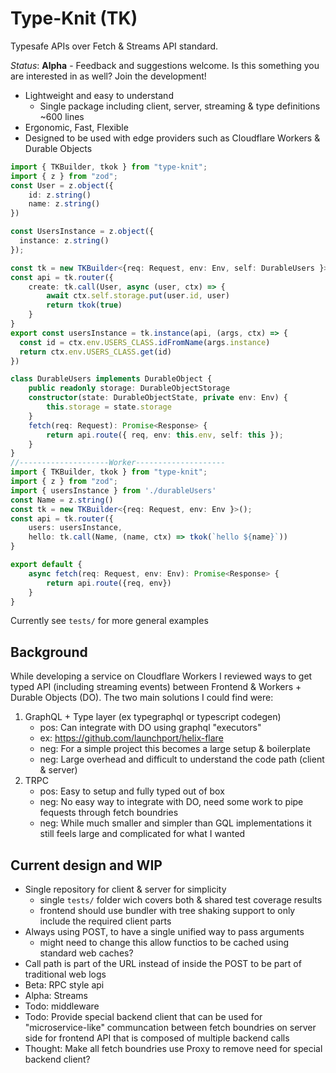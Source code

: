 # Type-Knit (TK)

Typesafe APIs over Fetch & Streams API standard.

*Status*: **Alpha** - Feedback and suggestions welcome. Is this something you are interested in as well? Join the development!

* Lightweight and easy to understand
  * Single package including client, server, streaming & type definitions ~600 lines
* Ergonomic, Fast, Flexible
* Designed to be used with edge providers such as Cloudflare Workers & Durable Objects
```ts
import { TKBuilder, tkok } from "type-knit";
import { z } from "zod";
const User = z.object({
    id: z.string()
    name: z.string()
})

const UsersInstance = z.object({
  instance: z.string()
});

const tk = new TKBuilder<{req: Request, env: Env, self: DurableUsers }>();
const api = tk.router({
    create: tk.call(User, async (user, ctx) => {
        await ctx.self.storage.put(user.id, user)
        return tkok(true)
    }
}
export const usersInstance = tk.instance(api, (args, ctx) => {
  const id = ctx.env.USERS_CLASS.idFromName(args.instance)
  return ctx.env.USERS_CLASS.get(id)
})

class DurableUsers implements DurableObject {
    public readonly storage: DurableObjectStorage
    constructor(state: DurableObjectState, private env: Env) {
        this.storage = state.storage
    }
    fetch(req: Request): Promise<Response> {
        return api.route({ req, env: this.env, self: this });
    }
}
//--------------------Worker--------------------
import { TKBuilder, tkok } from "type-knit";
import { z } from "zod";
import { usersInstance } from './durableUsers'
const Name = z.string()
const tk = new TKBuilder<{req: Request, env: Env }>();
const api = tk.router({
    users: usersInstance,
    hello: tk.call(Name, (name, ctx) => tkok(`hello ${name}`))
}

export default {
    async fetch(req: Request, env: Env): Promise<Response> {
        return api.route({req, env})
    }
}
```

Currently see `tests/` for more general examples

## Background
While developing a service on Cloudflare Workers I reviewed ways to get typed API (including streaming events) between Frontend & Workers + Durable Objects (DO). The two main solutions I could find were:
1. GraphQL + Type layer (ex typegraphql or typescript codegen)
    * pos: Can integrate with DO using graphql "executors"
    * ex: https://github.com/launchport/helix-flare
    * neg: For a simple project this becomes a large setup & boilerplate
    *  neg: Large overhead and difficult to understand the code path (client & server)
2. TRPC
    * pos: Easy to setup and fully typed out of box
    * neg: No easy way to integrate with DO, need some work to pipe fequests through fetch boundries
    * neg: While much smaller and simpler than GQL implementations it still feels large and complicated for what I wanted



## Current design and WIP

* Single repository for client & server for simplicity
    * single `tests/` folder wich covers both & shared test coverage results
    * frontend should use bundler with tree shaking support to only include the required client parts
* Always using POST, to have a single unified way to pass arguments
  * might need to change this allow functios to be cached using standard web caches?
* Call path is part of the URL instead of inside the POST to be part of traditional web logs
* Beta: RPC style api
* Alpha: Streams
* Todo: middleware
* Todo: Provide special backend client that can be used for "microservice-like" communcation between fetch boundries on server side for frontend API that is composed of multiple backend calls
* Thought: Make all fetch boundries use Proxy to remove need for special backend client?
